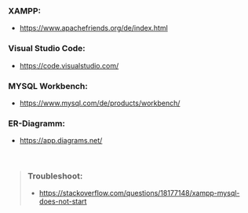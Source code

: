 ### XAMPP:
- https://www.apachefriends.org/de/index.html
### Visual Studio Code:
- https://code.visualstudio.com/
### MYSQL Workbench:
- https://www.mysql.com/de/products/workbench/
### ER-Diagramm:
- https://app.diagrams.net/

<br>

> ### Troubleshoot:
> - https://stackoverflow.com/questions/18177148/xampp-mysql-does-not-start

